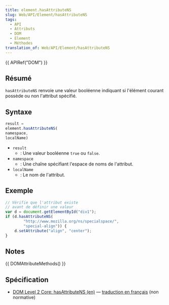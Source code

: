 ```yaml
---
title: element.hasAttributeNS
slug: Web/API/Element/hasAttributeNS
tags:
  - API
  - Attributs
  - DOM
  - Element
  - Méthodes
translation_of: Web/API/Element/hasAttributeNS
---
```

{{ APIRef("DOM") }}

## Résumé

`hasAttributeNS` renvoie une valeur booléenne indiquant si l'élément courant possède ou non l'attribut spécifié.

## Syntaxe

```js
result =
element.hasAttributeNS(
namespace,
localName)
```

- `result`
  - : Une valeur booléenne `true` ou `false`.
- `namespace`
  - : Une chaîne spécifiant l'espace de noms de l'attribut.
- `localName`
  - : Le nom de l'attribut.

## Exemple

```js
// Vérifie que l'attribut existe
// avant de définir une valeur
var d = document.getElementById("div1");
if (d.hasAttributeNS(
        "http://www.mozilla.org/ns/specialspace/",
        "special-align")) {
    d.setAttribute("align", "center");
}
```

## Notes

{{ DOMAttributeMethods() }}

## Spécification

- [DOM Level 2 Core: hasAttributeNS (en)](http://www.w3.org/TR/DOM-Level-2-Core/core.html#ID-ElHasAttrNS) — [traduction en français](http://www.yoyodesign.org/doc/w3c/dom2-core/core.html#ID-ElHasAttrNS) (non normative)
